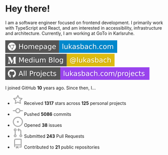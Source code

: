 # Hey there!

I am a software engineer focused on frontend development. I primarily work with TypeScript and React, and am interested in accessibility, infrastructure and architecture. Currently, I am working at GoTo in Karlsruhe.

[![Homepage](./icons/homepage.svg)](https://lukasbach.com)
[![Medium Blog](./icons/medium.svg)](https://medium.com/@lukasbach)
[![My Projects](./icons/projects.svg)](https://lukasbach.com/projects)

I joined GitHub **10** years ago. Since then, I...

- ![](./icons/star.svg) Received **1317** stars across **125** personal projects
- ![](./icons/commit.svg) Pushed **5086** commits
- ![](./icons/issues.svg) Opened **38** issues
- ![](./icons/pr.svg) Submitted **243** Pull Requests
- ![](./icons/repo.svg) Contributed to **21** public repositories

